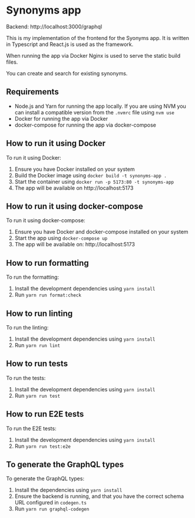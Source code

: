 # Synonyms app

Backend: http://localhost:3000/graphql

This is my implementation of the frontend for the Syonyms app. It is written in Typescript and React.js is used as the framework.

When running the app via Docker Nginx is used to serve the static build files.

You can create and search for existing synonyms.

## Requirements

- Node.js and Yarn for running the app locally.
  If you are using NVM you can install a compatible version from the `.nvmrc` file using `nvm use`
- Docker for running the app via Docker
- docker-compose for running the app via docker-compose

## How to run it using Docker

To run it using Docker:

1. Ensure you have Docker installed on your system
2. Build the Docker image using `docker build -t synonyms-app .`
3. Start the container using `docker run -p 5173:80 -t synonyms-app`
4. The app will be available on http://localhost:5173

## How to run it using docker-compose

To run it using docker-compose:

1. Ensure you have Docker and docker-compose installed on your system
2. Start the app using `docker-compose up`
3. The app will be available on: http://localhost:5173

## How to run formatting

To run the formatting:

1. Install the development dependencies using `yarn install`
2. Run `yarn run format:check`

## How to run linting

To run the linting:

1. Install the development dependencies using `yarn install`
2. Run `yarn run lint`

## How to run tests

To run the tests:

1. Install the development dependencies using `yarn install`
2. Run `yarn run test`

## How to run E2E tests

To run the E2E tests:

1. Install the development dependencies using `yarn install`
2. Run `yarn run test:e2e`

## To generate the GraphQL types

To generate the GraphQL types:

1. Install the dependencies using `yarn install`
2. Ensure the backend is running, and that you have the correct schema URL configured in `codegen.ts`
3. Run `yarn run graphql-codegen`
